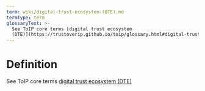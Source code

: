 ```yaml
---
term: wiki/digital-trust-ecosystem-(DTE).md
termType: term
glossaryText: >-
  See ToIP core terms [digital trust ecosystem
  (DTE)](https://trustoverip.github.io/toip/glossary.html#digital-trust-ecosystem)
---
```

# Definition
See ToIP core terms [digital trust ecosystem (DTE)](https://trustoverip.github.io/toip/glossary.html#digital-trust-ecosystem)
